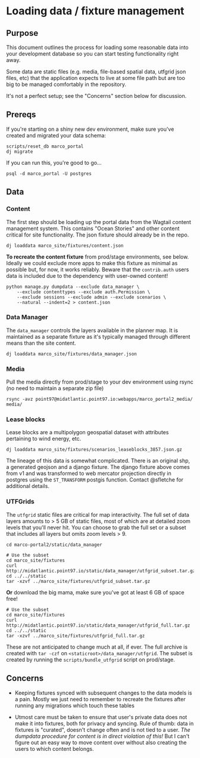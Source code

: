 # Loading data / fixture management

## Purpose

This document outlines the process for loading some reasonable data into 
your development database so you can start testing functionality right away.

Some data are static files (e.g. media, file-based spatial data, utfgrid json files, etc)
 that the application expects to live at some file path but are too big to be managed comfortably in the repository.

It's not a perfect setup; see the "Concerns" section below for discussion.

## Prereqs

If you're starting on a shiny new dev environment, make sure you've created and
migrated your data schema:

```
scripts/reset_db marco_portal
dj migrate
```

If you can run this, you're good to go...

```
psql -d marco_portal -U postgres 
```

## Data 


### Content

The first step should be loading up the portal data from the Wagtail content management system. This contains "Ocean Stories" and other content critical for site functionality. 
The json fixture should already be in the repo.

```
dj loaddata marco_site/fixtures/content.json
```

**To recreate the content fixture** from prod/stage environments, see below. 
Ideally we could exclude more apps to make this fixture as minimal as possible 
but, for now, it works reliably. Beware that the `contrib.auth` users data is included
due to the dependency with user-owned content!

```
python manage.py dumpdata --exclude data_manager \
    --exclude contenttypes --exclude auth.Permission \
    --exclude sessions --exclude admin --exclude scenarios \
    --natural --indent=2 > content.json
```

### Data Manager

The `data_manager` controls the layers available in the planner map. It is maintained
as a separate fixture as it's typically managed through different means than the 
site content.

```
dj loaddata marco_site/fixtures/data_manager.json
```

### Media

Pull the media directly from prod/stage to your dev environment using rsync (no need to maintain a separate zip file)

```
rsync -avz point97@midatlantic.point97.io:webapps/marco_portal2_media/ media/
```

### Lease blocks

Lease blocks are a multipolygon geospatial dataset with attributes pertaining 
to wind energy, etc. 

```
dj loaddata marco_site/fixtures/scenarios_leaseblocks_3857.json.gz
```

The lineage of this data is somewhat complicated. There is an original shp, a
generated geojson and a django fixture. The django fixture above comes from v1 and was transformed to web mercator projection directly in postgres using the `ST_TRANSFORM` postgis function. Contact @sfletche for additional details.

### UTFGrids

The `utfgrid` static files are critical for map interactivity. The full set of 
data layers amounts to > 5 GB of static files, most of which are at detailed zoom
levels that you'll never hit. You can choose to grab the full set or a subset that
includes all layers but omits zoom levels > 9. 

```
cd marco-portal2/static/data_manager

# Use the subset
cd marco_site/fixtures
curl http://midatlantic.point97.io/static/data_manager/utfgrid_subset.tar.gz
cd ../../static
tar -xzvf ../marco_site/fixtures/utfgrid_subset.tar.gz  
```

**Or** download the big mama, make sure you've got at least 6 GB of space free!

```
# Use the subset
cd marco_site/fixtures
curl http://midatlantic.point97.io/static/data_manager/utfgrid_full.tar.gz
cd ../../static
tar -xzvf ../marco_site/fixtures/utfgrid_full.tar.gz  
```

These are not anticipated to change much at all, if ever. 
The full archive is created with `tar -czf` on `<staticroot>/data_manager/utfgrid`. 
The subset is created by running the `scripts/bundle_utfgrid` script on prod/stage.

## Concerns

* Keeping fixtures synced with subsequent changes to the data models is a pain.
 Mostly we just need to remember to recreate the fixtures after running any
 migrations which touch these tables

* Utmost care must be taken to ensure that user's private data does not make it
into fixtures, both for privacy and syncing. Rule of thumb: data in fixtures is 
"curated", doesn't change often and is not tied to a user. *The dumpdata procedure 
for content is in direct violation of this!* But I can't figure out an easy way 
to move content over without also creating the users to which content belongs.
